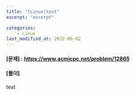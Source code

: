 ```yaml
---
title: "[Linux]test"
excerpt: "excerpt"

categories:
    - Linux
last_modified_at: 2022-06-02
---
```


#### [문제] : <https://www.acmicpc.net/problem/12865>

#### [풀이]

test

```